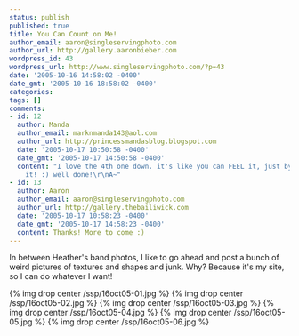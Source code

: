 ```yaml
---
status: publish
published: true
title: You Can Count on Me!
author_email: aaron@singleservingphoto.com
author_url: http://gallery.aaronbieber.com
wordpress_id: 43
wordpress_url: http://www.singleservingphoto.com/?p=43
date: '2005-10-16 14:58:02 -0400'
date_gmt: '2005-10-16 18:58:02 -0400'
categories:
tags: []
comments:
- id: 12
  author: Manda
  author_email: marknmanda143@aol.com
  author_url: http://princessmandasblog.blogspot.com
  date: '2005-10-17 10:50:58 -0400'
  date_gmt: '2005-10-17 14:50:58 -0400'
  content: "I love the 4th one down. it's like you can FEEL it, just by LOOKIN at
    it! :) well done!\r\nA~"
- id: 13
  author: Aaron
  author_email: aaron@singleservingphoto.com
  author_url: http://gallery.thebailiwick.com
  date: '2005-10-17 10:58:23 -0400'
  date_gmt: '2005-10-17 14:58:23 -0400'
  content: Thanks! More to come :)
---
```

In between Heather's band photos, I like to go ahead and post a bunch of
weird pictures of textures and shapes and junk. Why? Because it's my
site, so I can do whatever I want!

{% img drop center /ssp/16oct05-01.jpg %}
 {% img drop center /ssp/16oct05-02.jpg %}
 {% img drop center /ssp/16oct05-03.jpg %}
 {% img drop center /ssp/16oct05-04.jpg %}
 {% img drop center /ssp/16oct05-05.jpg %}
 {% img drop center /ssp/16oct05-06.jpg %}
